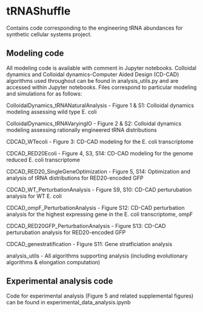 # tRNAShuffle
Contains code corresponding to the engineering tRNA abundances for synthetic cellular systems project. 

## Modeling code
All modeling code is available with comment in Jupyter notebooks. Colloidal dynamics and Colloidal dynamics-Computer Aided Design (CD-CAD) algorithms used throughout can be found in analysis_utils.py and are accessed within Jupyter notebooks. Files correspond to particular modeling and simulations for as follows:

ColloidalDynamics_tRNANaturalAnalysis - Figure 1 & S1: Colloidal dynamics modeling assessing wild type E. coli

ColloidalDynamics_tRNAVaryingIO - Figure 2 & S2: Colloidal dynamics modeling assessing rationally engineered tRNA distributions

CDCAD_WTecoli - Figure 3: CD-CAD modeling for the E. coli transcriptome

CDCAD_RED20Ecoli - Figure 4, S3, S14: CD-CAD modeling for the genome reduced E. coli transcriptome

CDCAD_RED20_SingleGeneOptimization - Figure 5, S14: Optimization and analysis of tRNA distributions for RED20-encoded GFP

CDCAD_WT_PerturbationAnalysis - Figure S9, S10: CD-CAD perturubation analysis for WT E. coli

CDCAD_ompF_PerturbationAnalysis - Figure S12: CD-CAD perturbation analysis for the highest expressing gene in the E. coli transcriptome, ompF

CDCAD_RED20GFP_PerturbationAnalysis - Figure S13: CD-CAD perturubation analysis for RED20-encoded GFP

CDCAD_genestratification - Figure S11: Gene stratficiation analysis

analysis_utils - All algorithms supporting analysis (including evolutionary algorithms & elongation computation)

## Experimental analysis code
Code for experimental analysis (Figure 5 and related supplemental figures) can be found in experimental_data_analysis.ipynb

